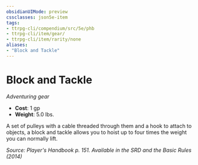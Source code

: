 ```yaml
---
obsidianUIMode: preview
cssclasses: json5e-item
tags:
- ttrpg-cli/compendium/src/5e/phb
- ttrpg-cli/item/gear/
- ttrpg-cli/item/rarity/none
aliases: 
- "Block and Tackle"
---
```

# Block and Tackle
*Adventuring gear*  

- **Cost**: 1 gp
- **Weight**: 5.0 lbs.

A set of pulleys with a cable threaded through them and a hook to attach to objects, a block and tackle allows you to hoist up to four times the weight you can normally lift.

*Source: Player's Handbook p. 151. Available in the <span title='Systems Reference Document (5.1)'>SRD</span> and the Basic Rules (2014)*